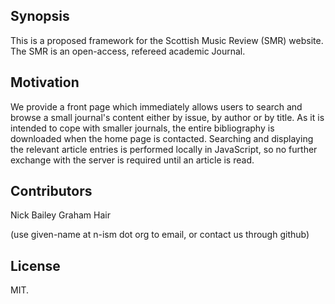 ## Synopsis

This is a proposed framework for the Scottish
Music Review (SMR)  website.
The SMR is an open-access, refereed academic Journal.

## Motivation

We provide a front page which immediately allows users to
search and browse a small journal's content either by issue,
by author or by title. As it is intended to cope with smaller
journals, the entire bibliography is downloaded when
the home page is contacted. Searching and displaying the
relevant article entries is performed locally in JavaScript,
so no further exchange with the server is required until
an article is read.

## Contributors

Nick Bailey
Graham Hair

(use given-name at n-ism dot org to email, or contact us
through github)

## License

MIT.

